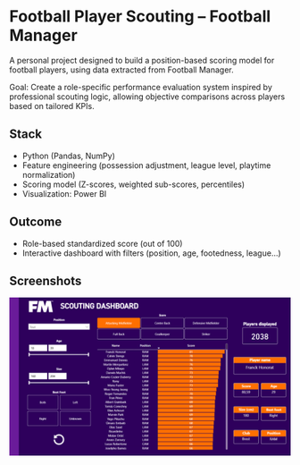 # Football Player Scouting – Football Manager

A personal project designed to build a position-based scoring model for football players, using data extracted from Football Manager.

Goal: Create a role-specific performance evaluation system inspired by professional scouting logic, allowing objective comparisons across players based on tailored KPIs.

## Stack
- Python (Pandas, NumPy)
- Feature engineering (possession adjustment, league level, playtime normalization)
- Scoring model (Z-scores, weighted sub-scores, percentiles)
- Visualization: Power BI

## Outcome
- Role-based standardized score (out of 100)
- Interactive dashboard with filters (position, age, footedness, league...)

## Screenshots

![Dashboard](docs/Dashboard.PNG)
